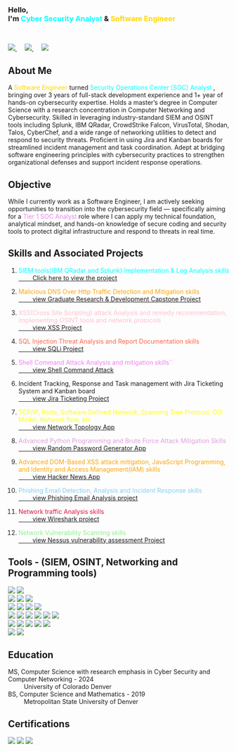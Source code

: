 <h3 style="color:acqua;" >
    Hello, <br>
    I'm <span style="color:cyan;"> Cyber Security Analyst </span> & <span style="color:gold;"> Software Engineer </span> 
    <!-- and <span style="color:violet;">Computer Science Instructor</span>. -->
</h3>
<br>

<span> <!-- LinkedIn -->
    <a href="https://www.linkedin.com/in/nabin-niroula44/"> 
        <img src="https://img.shields.io/badge/LinkedIn View-logo?style=for-the-badge&labelColor=blue&color=blue" />
    </a>
</span> &emsp;
<span> <!-- Software Engineering Portfolio -->
    <a href="https://nniroula.github.io/nabinn/"> 
        <img src="https://img.shields.io/badge/Software Engineering Portfolio-logo?style=for-the-badge&labelColor=blue&color=indigo" />
    </a>
</span> &emsp;
<span> <!-- YouTube Channel -->
    <a href="https://www.youtube.com/@CodeCraftWithNabin"> 
        <img src="https://img.shields.io/badge/YouTube Channel-logo?style=for-the-badge&labelColor=blue&color=orange" />
    </a>
</span>

## About Me
A <span style="color:gold;">Software Engineer </span> turned <span style="color:cyan;"> Security Operations Center (SOC) Analyst </span>, bringing over 3 years of full-stack development experience and 1+ year of hands-on cybersecurity expertise. Holds a master’s degree in Computer Science with a research concentration in Computer Networking and Cybersecurity. Skilled in leveraging industry-standard SIEM and OSINT tools including Splunk, IBM QRadar, CrowdStrike Falcon, VirusTotal, Shodan, Talos, CyberChef, and a wide range of networking utilities to detect and respond to security threats. Proficient in using Jira and Kanban boards for streamlined incident management and task coordination. Adept at bridging software engineering principles with cybersecurity practices to strengthen organizational defenses and support incident response operations.

## Objective
While I currently work as a Software Engineer, I am actively seeking opportunities to transition into the cybersecurity field — specifically aiming for a <span style="color:violet;">Tier 1 SOC Analyst </span> role where I can apply my technical foundation, analytical mindset, and hands-on knowledge of secure coding and security tools to protect digital infrastructure and respond to threats in real time.

## Skills and Associated Projects
1. <span style="color:cyan;"> SIEM tools(IBM QRadar and Splunk) Implementation & Log Analysis skills </span> <br>
    <a href="link the project here"> &emsp;&emsp; Click here to view the project</a>

2. <span style="color:orange;"> Malicious DNS Over Http Traffic Detection and Mitigation skills </span> <br>
     <a href="https://github.com/nabin-niroula/ms-capstone"> &emsp;&emsp; view Graduate Research & Development Capstone Project</a>

3. <span style="color:pink;"> XSS(Cross Site Scripting) attack Analysis and remedy recommendation, implementing OSINT tools and network protocols </span> <br>
     <a href="link the project here"> &emsp;&emsp; view XSS Project</a>

4. <span style="color:tomato;"> SQL Injection Threat Analysis and Report Documentation skills </span> <br>
     <a href="link the project here"> &emsp;&emsp; view SQLi Project</a>

5. <span style="color:violet;"> Shell Command Attack Analysis and mitigation skills`` </span> <br>
    <a href="link the project here"> &emsp;&emsp; view Shell Command Attack </a>

6. Incident Tracking, Response and Task management with Jira Ticketing System and Kanban board <br>
    <a href="link the project here"> &emsp;&emsp; view Jira Ticketing Project </a>

7. <span style="color:yellow;"> TCP/IP, Ports, Software Defined Network, Spanning Tree Protocol, OSI Model, Network flow, etc </span> <br>
    <a href="https://github.com/nniroula/sdn_ryu_mininet"> &emsp;&emsp; view Network Topology App</a>

8. <span style="color:plum;"> Advanced Python Programming and Brute Force Attack Mitigation Skills </span> <br>
    <a href="https://github.com/nniroula/Password_Brute_Force/tree/main"> &emsp;&emsp; view Random Password Generator App</a>

9. <span style="color:orange;"> Advanced DOM-Based XSS attack mitigation, JavaScript Programming, and Identity and Access Management(IAM) skills </span> <br>
    <a href="https://github.com/nniroula/Hacker_News"> 
   &emsp;&emsp; view Hacker News App </a>

10. <span style="color:skyblue;"> Phishing Email Detection, Analysis and Incident Response skills <br>
    <a href="Phishing Email Github Link"> </span> &emsp;&emsp; view Phishing Email Analysis project</a>

11. <span style="color:crimson;"> Network traffic Analysis skills</span> <br>
    <a href="Wireshark"> &emsp;&emsp; view Wireshark project</a>

12. <span style="color:lightgreen;"> Network Vulnerability Scanning skills </span> <br>
    <a href="vulnerability scanning with nessus"> &emsp;&emsp; view Nessus vulnerability assessment Project</a>


## Tools - (SIEM, OSINT, Networking and Programming tools)

<div>
    <div>
        <span> <!-- Splunk -->
                <img src="https://img.shields.io/badge/Splunk-green?style=for-the-badge&logoColor=green&logoSize=large&labelColor=green "> 
        </span>
        <span> <!-- IBM QRadar -->
            <img src="https://img.shields.io/badge/IBM%20QRadar-violet?style=for-the-badge&logoColor=green&logoSize=large&labelColor=green ">
        </span>
    </div>
    <div>
        <!-- Shodan  -->
        <span>
        <img src="https://img.shields.io/badge/Shodan-blue?style=for-the-badge&logoColor=green&logoSize=large&labelColor=green ">
        </span>
        <!-- Talos  -->
        <span> 
        <img src="https://img.shields.io/badge/Talos-aqua?style=for-the-badge&logoColor=green&logoSize=large&labelColor=green ">
        </span>
        <!-- Virus Total -->
        <span>
        <img src="https://img.shields.io/badge/Virus Total-plum?style=for-the-badge&logoColor=green&logoSize=large&labelColor=green ">
        </span>
    </div>
    <div>
        <!-- CrowdStrike -->
        <span>
        <img src="https://img.shields.io/badge/CrowdStrike-red?style=for-the-badge&logoColor=green&logoSize=large&labelColor=green ">
        </span>
        <!-- Wireshark -->
        <span>
        <img src="https://img.shields.io/badge/WireShark-orange?style=for-the-badge&logoColor=green&logoSize=large&labelColor=green ">
        </span>
        <!-- Falcon -->
        <span>
        <img src="https://img.shields.io/badge/Falcon-magenta?style=for-the-badge&logoColor=green&logoSize=large&labelColor=green ">
        </span>
        <!-- CyberChef -->
        <span>
        <img src="https://img.shields.io/badge/CyberChef-skyblue?style=for-the-badge&logoColor=green&logoSize=large&labelColor=green ">
        </span>
    </div>
    <div>
        <!-- Jira -->
        <span>
        <img src="https://img.shields.io/badge/Jira-brown?style=for-the-badge&logoColor=green&logoSize=large&labelColor=green ">
        </span>
        <!-- Range Force -->
        <span>
        <img src="https://img.shields.io/badge/RangeForce-yello?style=for-the-badge&logoColor=green&logoSize=large&labelColor=green ">
        </span>
        <!-- Linux -->
        <span>
        <img src="https://img.shields.io/badge/Linux-pink?style=for-the-badge&logoColor=green&logoSize=large&labelColor=green ">
        </span>
        <!-- Windows -->
        <span>
        <img src="https://img.shields.io/badge/Windows-crimson?style=for-the-badge&logoColor=green&logoSize=large&labelColor=green ">
        </span>
        <!-- Mac OS -->
        <span>
        <img src="https://img.shields.io/badge/Mac OS-silver?style=for-the-badge&logoColor=green&logoSize=large&labelColor=green ">
        </span>
        <!-- Automation -->
        <span>
        <img src="https://img.shields.io/badge/Automation-red?style=for-the-badge&logoColor=green&logoSize=large&labelColor=green ">
        </span>
    </div>
    <div>
        <!-- Python -->
        <span>
        <img src="https://img.shields.io/badge/Python-khaki?style=for-the-badge&logoColor=green&logoSize=large&labelColor=green ">
        </span>
        <!-- Java -->
        <span>
        <img src="https://img.shields.io/badge/Java-khaki?style=for-the-badge&logoColor=green&logoSize=large&labelColor=green ">
        </span>
        <!-- JavaScript -->
        <span>
        <img src="https://img.shields.io/badge/JavaScript-khaki?style=for-the-badge&logoColor=green&logoSize=large&labelColor=green ">
        </span>
        <!-- SQL -->
        <span>
        <img src="https://img.shields.io/badge/SQL-blue?style=for-the-badge&logoColor=green&logoSize=large&labelColor=green ">
        </span>
        <!-- No SQL -->
        <span>
        <img src="https://img.shields.io/badge/NoSQL-orchid?style=for-the-badge&logoColor=green&logoSize=large&labelColor=green ">
        </span>
    </div>
    <div>
     <!-- databases -->
        <span>
        <img src="https://img.shields.io/badge/Databases-grey?style=for-the-badge&logoColor=green&logoSize=large&labelColor=green ">
        </span>
        <!-- Pen Testing -->
        <span>
        <img src="https://img.shields.io/badge/Pen Testing-brown?style=for-the-badge&logoColor=green&logoSize=large&labelColor=green ">
        </span>
    </div>
</div>

## Education
MS, Computer Science with research emphasis in Cyber Security and Computer Networking - 2024 <br>
    &emsp; &emsp; University of Colorado Denver <br>
BS, Computer Science and Mathematics - 2019 <br>
   &emsp; &emsp; Metropolitan State University of Denver 

## Certifications
<div>
    <span>
        <img src="https://img.shields.io/badge/Graduate Certification in Cyber Security-orange?style=for-the-badge&logoColor=green&logoSize=large&labelColor=green ">
    </span>
     <span>
        <img src="https://img.shields.io/badge/AWS Cloud Practitioner-green?style=for-the-badge&logoColor=green&logoSize=large&labelColor=green ">
    </span>
     <span>
        <img src="https://img.shields.io/badge/Full Stack Web Developer-silver?style=for-the-badge&logoColor=green&logoSize=large&labelColor=green ">
    </span>
</div>